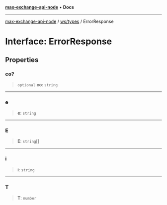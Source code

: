 [**max-exchange-api-node**](../../../README.md) • **Docs**

***

[max-exchange-api-node](../../../modules.md) / [ws/types](../README.md) / ErrorResponse

# Interface: ErrorResponse

## Properties

### co?

> `optional` **co**: `string`

***

### e

> **e**: `string`

***

### E

> **E**: `string`[]

***

### i

> **i**: `string`

***

### T

> **T**: `number`
